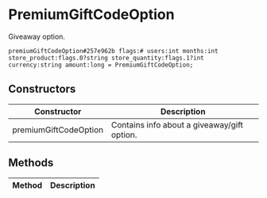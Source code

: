 # PremiumGiftCodeOption
Giveaway option.

```
premiumGiftCodeOption#257e962b flags:# users:int months:int store_product:flags.0?string store_quantity:flags.1?int currency:string amount:long = PremiumGiftCodeOption;
```

## Constructors
| Constructor | Description |
| ---- | ----------- |
| premiumGiftCodeOption | Contains info about a giveaway/gift option. |


## Methods
| Method | Description |
| ---- | ----------- |


